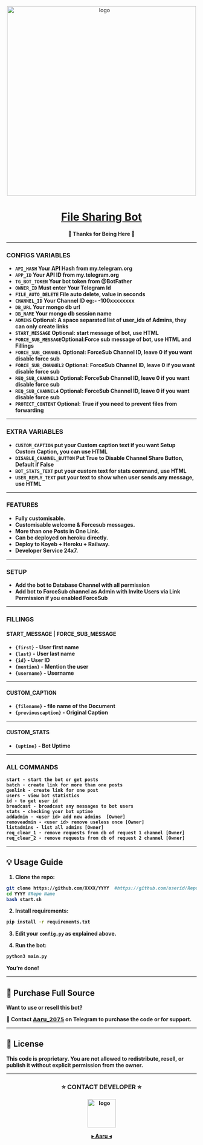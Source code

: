 <p align="center">
  <img src="https://envs.sh/IZE.jpg" alt="logo" width="500" />
</p>

<h1 align="center">
 <b><a href="https://t.me/Manga_Campus" target="/blank"> File Sharing Bot </a></>
</h1>

<p align="center">🩵 Thanks for Being Here 🩵</p>

---

### CONFIGS VARIABLES

* `API_HASH` Your API Hash from my.telegram.org
* `APP_ID` Your API ID from my.telegram.org
* `TG_BOT_TOKEN` Your bot token from @BotFather
* `OWNER_ID` Must enter Your Telegram Id
* `FILE_AUTO_DELETE` File auto delete, value in seconds
* `CHANNEL_ID` Your Channel ID eg:- -100xxxxxxxx
* `DB_URL` Your mongo db url
* `DB_NAME` Your mongo db session name
* `ADMINS` Optional: A space separated list of user_ids of Admins, they can only create links
* `START_MESSAGE` Optional: start message of bot, use HTML
* `FORCE_SUB_MESSAGE`Optional:Force sub message of bot, use HTML and Fillings
* `FORCE_SUB_CHANNEL` Optional: ForceSub Channel ID, leave 0 if you want disable force sub
* `FORCE_SUB_CHANNEL2` Optional: ForceSub Channel ID, leave 0 if you want disable force sub
* `REQ_SUB_CHANNEL3` Optional: ForceSub Channel ID, leave 0 if you want disable force sub
* `REQ_SUB_CHANNEL4` Optional: ForceSub Channel ID, leave 0 if you want disable force sub
* `PROTECT_CONTENT` Optional: True if you need to prevent files from forwarding

---

### EXTRA VARIABLES

* `CUSTOM_CAPTION` put your Custom caption text if you want Setup Custom Caption, you can use HTML
* `DISABLE_CHANNEL_BUTTON` Put True to Disable Channel Share Button, Default if False
* `BOT_STATS_TEXT` put your custom text for stats command, use HTML
* `USER_REPLY_TEXT` put your text to show when user sends any message, use HTML

---

### FEATURES
- Fully customisable.
- Customisable welcome & Forcesub messages.
- More than one Posts in One Link.
- Can be deployed on heroku directly.
- Deploy to Koyeb + Heroku + Railway.
- Developer Service 24x7.

---

### SETUP

- Add the bot to Database Channel with all permission
- Add bot to ForceSub channel as Admin with Invite Users via Link Permission if you enabled ForceSub

---

### FILLINGS
#### START_MESSAGE | FORCE_SUB_MESSAGE

* `{first}` - User first name
* `{last}` - User last name
* `{id}` - User ID
* `{mention}` - Mention the user
* `{username}` - Username

---

#### CUSTOM_CAPTION

* `{filename}` - file name of the Document
* `{previouscaption}` - Original Caption

---

#### CUSTOM_STATS

* `{uptime}` - Bot Uptime

---

### ALL COMMANDS

```
start - start the bot or get posts
batch - create link for more than one posts
genlink - create link for one post
users - view bot statistics
id - to get user id
broadcast - broadcast any messages to bot users
stats - checking your bot uptime
addadmin - <user id> add new admins  [Owner]
removeadmin - <user id> remove useless once [Owner]
listadmins - list all admins [Owner]
req_clear_1 - remove requests from db of request 1 channel [Owner]
req_clear_2 - remove requests from db of request 2 channel [Owner]
```

---

## 💡 Usage Guide

1. **Clone the repo**:

```bash
git clone https://github.com/XXXX/YYYY  #https://github.com/userid/Repo name
cd YYYY #Repo Name
bash start.sh
```

2. **Install requirements**:

```bash
pip install -r requirements.txt
```

3. **Edit your `config.py`** as explained above.

4. **Run the bot**:

```bash
python3 main.py
```

You’re done!

---

## 🛒 Purchase Full Source

Want to use or resell this bot?

📩 **Contact [𝗔𝗮𝗿𝘂_𝟮𝟬𝟳𝟱](https://t.me/aaru_2075) on Telegram** to purchase the code or for support.

---

## 📜 License

This code is proprietary. You are not allowed to redistribute, resell, or publish it without explicit permission from the owner.

---

### <h3 align="center">⭐ CONTACT DEVELOPER ⭐</h3>

<p align="center">
  <img src="https://envs.sh/Il2.jpg" alt="logo" width="75"" />
</p>

<p align="center">
  <a href="https://t.me/aaru_2075">▸ Aaru ◂</a>
</p>

